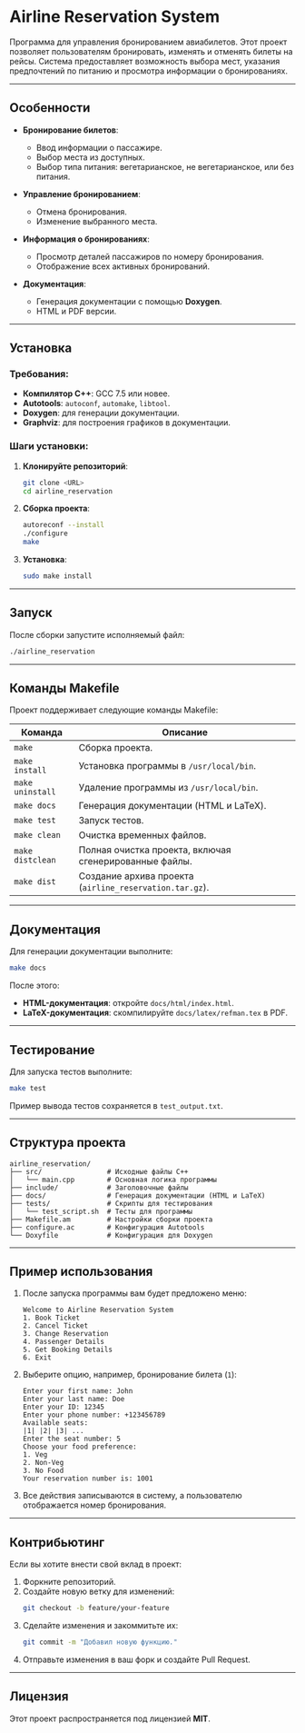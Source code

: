 # Airline Reservation System

Программа для управления бронированием авиабилетов. Этот проект позволяет пользователям бронировать, изменять и отменять билеты на рейсы. Система предоставляет возможность выбора мест, указания предпочтений по питанию и просмотра информации о бронированиях.

---

## Особенности

- **Бронирование билетов**:

  - Ввод информации о пассажире.
  - Выбор места из доступных.
  - Выбор типа питания: вегетарианское, не вегетарианское, или без питания.

- **Управление бронированием**:

  - Отмена бронирования.
  - Изменение выбранного места.

- **Информация о бронированиях**:

  - Просмотр деталей пассажиров по номеру бронирования.
  - Отображение всех активных бронирований.

- **Документация**:

  - Генерация документации с помощью **Doxygen**.
  - HTML и PDF версии.

---

## Установка

### Требования:

- **Компилятор C++**: GCC 7.5 или новее.
- **Autotools**: `autoconf`, `automake`, `libtool`.
- **Doxygen**: для генерации документации.
- **Graphviz**: для построения графиков в документации.

### Шаги установки:

1. **Клонируйте репозиторий**:

   ```bash
   git clone <URL>
   cd airline_reservation
   ```

2. **Сборка проекта**:

   ```bash
   autoreconf --install
   ./configure
   make
   ```

3. **Установка**:

   ```bash
   sudo make install
   ```

---

## Запуск

После сборки запустите исполняемый файл:

```bash
./airline_reservation
```

---

## Команды Makefile

Проект поддерживает следующие команды Makefile:

| Команда          | Описание                                                |
| ---------------- | ------------------------------------------------------- |
| `make`           | Сборка проекта.                                         |
| `make install`   | Установка программы в `/usr/local/bin`.                 |
| `make uninstall` | Удаление программы из `/usr/local/bin`.                 |
| `make docs`      | Генерация документации (HTML и LaTeX).                  |
| `make test`      | Запуск тестов.                                          |
| `make clean`     | Очистка временных файлов.                               |
| `make distclean` | Полная очистка проекта, включая сгенерированные файлы.  |
| `make dist`      | Создание архива проекта (`airline_reservation.tar.gz`). |

---

## Документация

Для генерации документации выполните:

```bash
make docs
```

После этого:

- **HTML-документация**: откройте `docs/html/index.html`.
- **LaTeX-документация**: скомпилируйте `docs/latex/refman.tex` в PDF.

---

## Тестирование

Для запуска тестов выполните:

```bash
make test
```

Пример вывода тестов сохраняется в `test_output.txt`.

---

## Структура проекта

```
airline_reservation/
├── src/                # Исходные файлы C++
│   └── main.cpp        # Основная логика программы
├── include/            # Заголовочные файлы
├── docs/               # Генерация документации (HTML и LaTeX)
├── tests/              # Скрипты для тестирования
│   └── test_script.sh  # Тесты для программы
├── Makefile.am         # Настройки сборки проекта
├── configure.ac        # Конфигурация Autotools
└── Doxyfile            # Конфигурация для Doxygen
```

---

## Пример использования

1. После запуска программы вам будет предложено меню:

   ```
   Welcome to Airline Reservation System
   1. Book Ticket
   2. Cancel Ticket
   3. Change Reservation
   4. Passenger Details
   5. Get Booking Details
   6. Exit
   ```

2. Выберите опцию, например, бронирование билета (`1`):

   ```
   Enter your first name: John
   Enter your last name: Doe
   Enter your ID: 12345
   Enter your phone number: +123456789
   Available seats:
   |1| |2| |3| ...
   Enter the seat number: 5
   Choose your food preference:
   1. Veg
   2. Non-Veg
   3. No Food
   Your reservation number is: 1001
   ```

3. Все действия записываются в систему, а пользователю отображается номер бронирования.

---

## Контрибьютинг

Если вы хотите внести свой вклад в проект:

1. Форкните репозиторий.
2. Создайте новую ветку для изменений:
   ```bash
   git checkout -b feature/your-feature
   ```
3. Сделайте изменения и закоммитьте их:
   ```bash
   git commit -m "Добавил новую функцию."
   ```
4. Отправьте изменения в ваш форк и создайте Pull Request.

---

## Лицензия

Этот проект распространяется под лицензией **MIT**.

